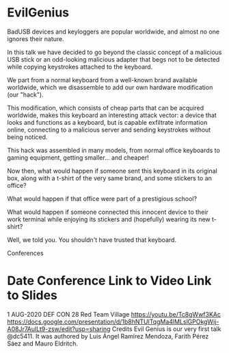 # EvilGenius
BadUSB devices and keyloggers are popular worldwide, and almost no one ignores their nature.

In this talk we have decided to go beyond the classic concept of a malicious USB stick or an odd-looking malicious adapter that begs not to be detected while copying keystrokes attached to the keyboard.

We part from a normal keyboard from a well-known brand available worldwide, which we disassemble to add our own hardware modification (our "hack").

This modification, which consists of cheap parts that can be acquired worldwide, makes this keyboard an interesting attack vector: a device that looks and functions as a keyboard, but is capable exfiltrate information online, connecting to a malicious server and sending keystrokes without being noticed.

This hack was assembled in many models, from normal office keyboards to gaming equipment, getting smaller... and cheaper!

Now then, what would happen if someone sent this keyboard in its original box, along with a t-shirt of the very same brand, and some stickers to an office?

What would happen if that office were part of a prestigious school?

What would happen if someone connected this innocent device to their work terminal while enjoying its stickers and (hopefully) wearing its new t-shirt?

Well, we told you. You shouldn't have trusted that keyboard.

Conferences
#	Date	Conference	Link to Video	Link to Slides
1	AUG-2020	DEF CON 28 Red Team Village	https://youtu.be/Tc8gWwf3KAc	https://docs.google.com/presentation/d/1b8hNTUlTqgMa4lMLslGPOkgWij-A08Jr7AulLt9-zsw/edit?usp=sharing
Credits
Evil Genius is our very first talk @dc5411. It was authored by Luis Ángel Ramírez Mendoza, Farith Pérez Sáez and Mauro Eldritch.
